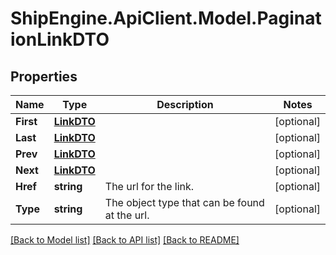 # ShipEngine.ApiClient.Model.PaginationLinkDTO
## Properties

Name | Type | Description | Notes
------------ | ------------- | ------------- | -------------
**First** | [**LinkDTO**](LinkDTO.md) |  | [optional] 
**Last** | [**LinkDTO**](LinkDTO.md) |  | [optional] 
**Prev** | [**LinkDTO**](LinkDTO.md) |  | [optional] 
**Next** | [**LinkDTO**](LinkDTO.md) |  | [optional] 
**Href** | **string** | The url for the link. | [optional] 
**Type** | **string** | The object type that can be found at the url. | [optional] 

[[Back to Model list]](../README.md#documentation-for-models) [[Back to API list]](../README.md#documentation-for-api-endpoints) [[Back to README]](../README.md)

